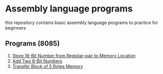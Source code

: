 # Assembly language programs

this repository contains basic assembly language programs to practice for beginners

## Programs (8085)

1. [Store 16-Bit Number from Registar-pair to Memory Location](8085/store-16-bit-number)
2. [Add Two 8-Bit Numbers](8085/add-two-8-bits)
3. [Transfer Block of 5 Bytes Memory](8085/transfer-5-bytes)